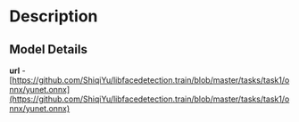 
# Description

## Model Details

**url** - [https://github.com/ShiqiYu/libfacedetection.train/blob/master/tasks/task1/onnx/yunet.onnx](https://github.com/ShiqiYu/libfacedetection.train/blob/master/tasks/task1/onnx/yunet.onnx)